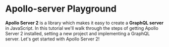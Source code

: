 # Apollo-server Playground

**Apollo Server 2** is a library which makes it easy to create a **GraphQL server** in JavaScript. In this tutorial we'll walk through the steps of getting Apollo Server 2 installed, setting a new project and implementing a GraphQL server. Let's get started with Apollo Server 2!
